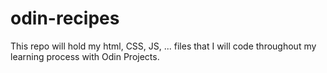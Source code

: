 # odin-recipes

This repo will hold my html, CSS, JS, ... files that I will code throughout my learning process with Odin Projects.
